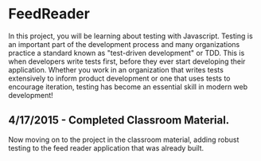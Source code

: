 # FeedReader
In this project, you will be learning about testing with Javascript. Testing is an important part of the development process and many organizations practice a standard known as "test-driven development" or TDD. This is when developers write tests first, before they ever start developing their application.  Whether you work in an organization that writes tests extensively to inform product development or one that uses tests to encourage iteration, testing has become an essential skill in modern web development!

## 4/17/2015 - Completed Classroom Material. 
Now moving on to the project in the classroom material, adding robust testing to the feed reader application that was already built. 
